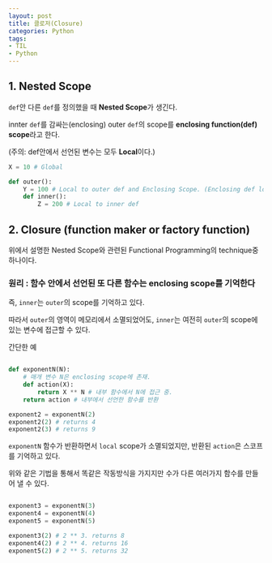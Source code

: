 ```yaml
---
layout: post 
title: 클로저(Closure)
categories: Python
tags: 
- TIL
- Python
---
```


## 1. Nested Scope

`def`안 다른 `def`를 정의했을 때 **Nested Scope**가 생긴다.

 innter `def`를 감싸는(enclosing) outer `def`의 scope를 **enclosing function(def) scope**라고 한다.

 (주의: def안에서 선언된 변수는 모두 **Local**이다.)

```python
X = 10 # Global

def outer():
    Y = 100 # Local to outer def and Enclosing Scope. (Enclosing def local)
    def inner():
        Z = 200 # Local to inner def

```

## 2. Closure (function maker or factory function)

위에서 설명한 Nested Scope와 관련된 Functional Programming의 technique중 하나이다.

### 원리 : 함수 안에서 선언된 또 다른 함수는 enclosing scope를 기억한다

즉, `inner`는 `outer`의 scope를 기억하고 있다.

따라서 `outer`의 영역이 메모리에서 소멸되었어도, `inner`는 여전히 `outer`의 scope에 있는 변수에 접근할 수 있다.

간단한 예

```python

def exponentN(N):
    # 매개 변수 N은 enclosing scope에 존재.
    def action(X):
        return X ** N # 내부 함수에서 N에 접근 중.
    return action # 내부에서 선언한 함수를 반환

exponent2 = exponentN(2)
exponent2(2) # returns 4
exponent2(3) # returns 9

```

`exponentN` 함수가 반환하면서 `local` scope가 소멸되었지만, 반환된 `action`은 스코프를 기억하고 있다.

위와 같은 기법을 통해서 똑같은 작동방식을 가지지만 수가 다른 여러가지 함수를 만들어 낼 수 있다.

```python

exponent3 = exponentN(3)
exponent4 = exponentN(4)
exponent5 = exponentN(5)

exponent3(2) # 2 ** 3. returns 8
exponent4(2) # 2 ** 4. returns 16
exponent5(2) # 2 ** 5. returns 32

```

